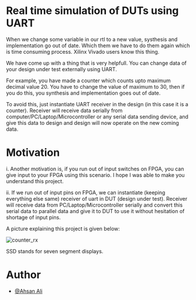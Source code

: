 # Real time simulation of DUTs using UART
When we change some variable in our rtl to a new value, systhesis and implementation go out of date. Which them we have to do them again which is time consuming process. Xilinx Vivado users know this thing.  

We have come up with a thing that is very helpfull. You can change data of your design under test externally using UART. 

For example, you have made a counter which counts upto maximum decimal value 20. You have to change the value of maximum to 30, then if you do this, you synthesis and implementation goes out of date.  

To avoid this, just instantiate UART receiver in the design (in this case it is a counter). Receiver will receive data serially from computer/PC/Laptop/Microcontroller or any serial data sending device, and give this data to design and design will now operate on the new coming data.  

# Motivation
i. Another motivation is, if you run out of input switches on FPGA, you can give input to your FPGA using this scenario. I hope I was able to make you understand this project.  

ii. If we run out of input pins on FPGA, we can instantiate (keeping everything else same) receiver of uart in DUT (design under test). Receiver will receive data from PC/Laptop/Microcontroller serially and convert this serial data to parallel data and give it to DUT to use it without hesitation of shortage of input pins.  



A picture explaining this project is given below:

![counter_rx](https://user-images.githubusercontent.com/103721691/205504694-30ec4cdf-4030-48eb-8815-75a381b3058f.png)

SSD stands for seven segment displays. 

# Author
- [@Ahsan Ali](https://github.com/AhsanAliUet)




